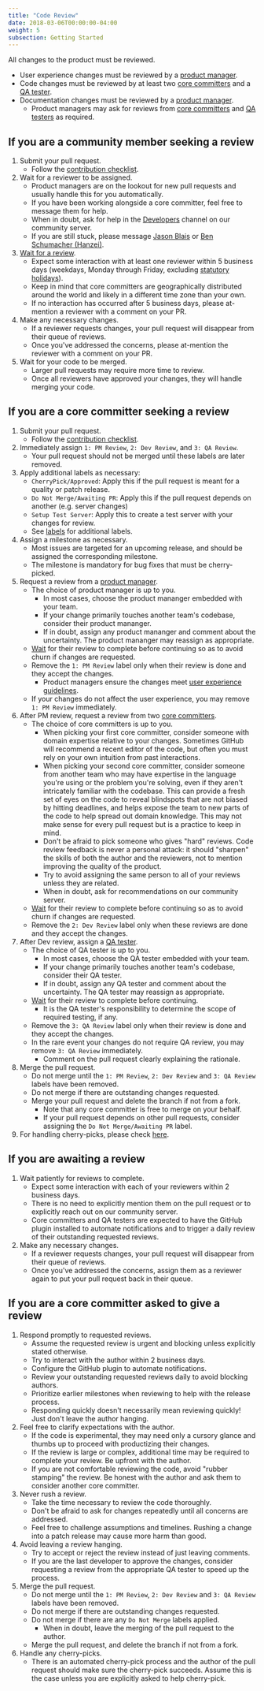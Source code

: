```yaml
---
title: "Code Review"
date: 2018-03-06T00:00:00-04:00
weight: 5
subsection: Getting Started
---
```


All changes to the product must be reviewed.

* User experience changes must be reviewed by a [product manager](/contribute/getting-started/core-committers/#product-managers).
* Code changes must be reviewed by at least two [core committers](/contribute/getting-started/core-committers/#core-committers) and a [QA tester](/contribute/getting-started/core-committers/#qa-testers).
* Documentation changes must be reviewed by a [product manager](/contribute/getting-started/core-committers/#product-managers).
  * Product managers may ask for reviews from [core committers](/contribute/getting-started/core-committers/#core-committers) and [QA testers](/contribute/getting-started/core-committers/#qa-testers) as required.

If you are a community member seeking a review
----------------------------------------------

1. Submit your pull request.
    * Follow the [contribution checklist](https://developers.mattermost.com/contribute/getting-started/contribution-checklist/).
2. Wait for a reviewer to be assigned.
    * Product managers are on the lookout for new pull requests and usually handle this for you automatically.
    * If you have been working alongside a core committer, feel free to message them for help.
    * When in doubt, ask for help in the [Developers](https://community.mattermost.com/core/channels/developers) channel on our community server.
    * If you are still stuck, please message [Jason Blais](/contribute/getting-started/core-committers/#jason.blais) or [Ben Schumacher (Hanzei)](/contribute/getting-started/core-committers/#hanzei).
3. [Wait for a review](#if-you-are-awaiting-a-review).
    * Expect some interaction with at least one reviewer within 5 business days (weekdays, Monday through Friday, excluding [statutory holidays](https://docs.mattermost.com/process/working-at-mattermost.html#holidays)).
    * Keep in mind that core committers are geographically distributed around the world and likely in a different time zone than your own.
    * If no interaction has occurred after 5 business days, please at-mention a reviewer with a comment on your PR.
4. Make any necessary changes.
    * If a reviewer requests changes, your pull request will disappear from their queue of reviews.
    * Once you've addressed the concerns, please at-mention the reviewer with a comment on your PR.
5. Wait for your code to be merged.
    * Larger pull requests may require more time to review.
    * Once all reviewers have approved your changes, they will handle merging your code.

If you are a core committer seeking a review
--------------------------------------------

1. Submit your pull request.
    * Follow the [contribution checklist](https://developers.mattermost.com/contribute/getting-started/contribution-checklist/).
2. Immediately assign `1: PM Review`, `2: Dev Review`, and `3: QA Review`.
    * Your pull request should not be merged until these labels are later removed.
3. Apply additional labels as necessary:
    * `CherryPick/Approved`: Apply this if the pull request is meant for a quality or patch release.
    * `Do Not Merge/Awaiting PR`: Apply this if the pull request depends on another (e.g. server changes)
    * `Setup Test Server`: Apply this to create a test server with your changes for review.
    * See [labels](/contribute/getting-started/labels) for additional labels.
4. Assign a milestone as necessary.
    * Most issues are targeted for an upcoming release, and should be assigned the corresponding milestone.
    * The milestone is mandatory for bug fixes that must be cherry-picked.
5. Request a review from a [product manager](/contribute/getting-started/core-committers/#product-managers).
    * The choice of product manager is up to you.
        - In most cases, choose the product mananger embedded with your team.
        - If your change primarily touches another team's codebase, consider their product mananger.
        - If in doubt, assign any product mananger and comment about the uncertainty. The product mananger may reassign as appropriate.
    * [Wait](#if-you-are-awaiting-a-review) for their review to complete before continuing so as to avoid churn if changes are requested.
    * Remove the `1: PM Review` label only when their review is done and they accept the changes.
        - Product managers ensure the changes meet [user experience guidelines](https://docs.mattermost.com/developer/fx-guidelines.html).
    * If your changes do not affect the user experience, you may remove `1: PM Review` immediately.
6. After PM review, request a review from two [core committers](/contribute/getting-started/core-committers/).
    * The choice of core committers is up to you.
        - When picking your first core committer, consider someone with domain expertise relative to your changes. Sometimes GitHub will recommend a recent editor of the code, but often you must rely on your own intuition from past interactions.
        - When picking your second core committer, consider someone from another team who may have expertise in the language you're using or the problem you're solving, even if they aren't intricately familiar with the codebase. This can provide a fresh set of eyes on the code to reveal blindspots that are not biased by hitting deadlines, and helps expose the team to new parts of the code to help spread out domain knowledge. This may not make sense for every pull request but is a practice to keep in mind.
        - Don't be afraid to pick someone who gives "hard" reviews. Code review feedback is never a personal attack: it should "sharpen" the skills of both the author and the reviewers, not to mention improving the quality of the product.
        - Try to avoid assigning the same person to all of your reviews unless they are related.
        - When in doubt, ask for recommendations on our community server.
    * [Wait](#if-you-are-awaiting-a-review) for their review to complete before continuing so as to avoid churn if changes are requested.
    * Remove the `2: Dev Review` label only when these reviews are done and they accept the changes.
7. After Dev review, assign a [QA tester](/contribute/getting-started/core-committers/#qa-testers).
    * The choice of QA tester is up to you.
        - In most cases, choose the QA tester embedded with your team.
        - If your change primarily touches another team's codebase, consider their QA tester.
        - If in doubt, assign any QA tester and comment about the uncertainty. The QA tester may reassign as appropriate.
    * [Wait](#if-you-are-awaiting-a-review) for their review to complete before continuing.
        - It is the QA tester's responsibility to determine the scope of required testing, if any.
    * Remove the `3: QA Review` label only when their review is done and they accept the changes.
    * In the rare event your changes do not require QA review, you may remove `3: QA Review` immediately.
        - Comment on the pull request clearly explaining the rationale.
8. Merge the pull request.
    * Do not merge until the `1: PM Review`, `2: Dev Review` and `3: QA Review` labels have been removed.
    * Do not merge if there are outstanding changes requested.
    * Merge your pull request and delete the branch if not from a fork.
        - Note that any core committer is free to merge on your behalf.
        - If your pull request depends on other pull requests, consider assigning the `Do Not Merge/Awaiting PR` label.
9. For handling cherry-picks, please check [here](https://developers.mattermost.com/contribute/getting-started/branching/).

If you are awaiting a review
----------------------------

1. Wait patiently for reviews to complete.
    * Expect some interaction with each of your reviewers within 2 business days.
    * There is no need to explicitly mention them on the pull request or to explicitly reach out on our community server.
    * Core committers and QA testers are expected to have the GitHub plugin installed to automate notifications and to trigger a daily review of their outstanding requested reviews.
2. Make any necessary changes.
    * If a reviewer requests changes, your pull request will disappear from their queue of reviews.
    * Once you've addressed the concerns, assign them as a reviewer again to put your pull request back in their queue.

If you are a core committer asked to give a review
--------------------------------------------------

1. Respond promptly to requested reviews.
    * Assume the requested review is urgent and blocking unless explicitly stated otherwise.
    * Try to interact with the author within 2 business days.
    * Configure the GitHub plugin to automate notifications.
    * Review your outstanding requested reviews daily to avoid blocking authors.
    * Prioritize earlier milestones when reviewing to help with the release process.
    * Responding quickly doesn't necessarily mean reviewing quickly! Just don't leave the author hanging.
2. Feel free to clarify expectations with the author.
    * If the code is experimental, they may need only a cursory glance and thumbs up to proceed with productizing their changes.
    * If the review is large or complex, additional time may be required to complete your review. Be upfront with the author.
    * If you are not comfortable reviewing the code, avoid "rubber stamping" the review. Be honest with the author and ask them to consider another core committer.
3. Never rush a review.
    * Take the time necessary to review the code thoroughly.
    * Don't be afraid to ask for changes repeatedly until all concerns are addressed.
    * Feel free to challenge assumptions and timelines. Rushing a change into a patch release may cause more harm than good.
4. Avoid leaving a review hanging.
    * Try to accept or reject the review instead of just leaving comments.
    * If you are the last developer to approve the changes, consider requesting a review from the appropriate QA tester to speed up the process.
5. Merge the pull request.
    * Do not merge until the `1: PM Review`, `2: Dev Review` and `3: QA Review` labels have been removed.
    * Do not merge if there are outstanding changes requested.
    * Do not merge if there are any `Do Not Merge` labels applied.
        - When in doubt, leave the merging of the pull request to the author.
    * Merge the pull request, and delete the branch if not from a fork.
6. Handle any cherry-picks.
    * There is an automated cherry-pick process and the author of the pull request should make sure the cherry-pick succeeds. Assume this is the case unless you are explicitly asked to help cherry-pick.
